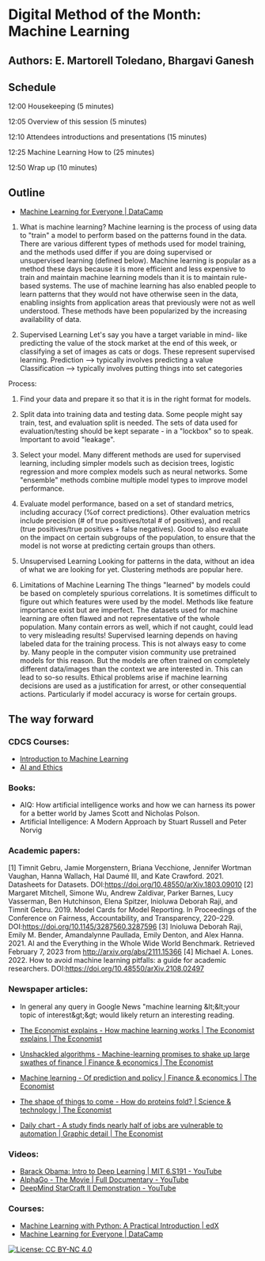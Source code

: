 # Digital Method of the Month: Machine Learning


## Authors: E. Martorell Toledano, Bhargavi Ganesh

## Schedule

12:00 Housekeeping (5 minutes)

12:05 Overview of this session (5 minutes)

12:10 Attendees introductions and presentations (15 minutes)

12:25 Machine Learning How to (25 minutes)

12:50 Wrap up (10 minutes)

## Outline

- [Machine Learning for Everyone | DataCamp](https://learn.datacamp.com/courses/introduction-to-machine-learning-with-r)

1. What is machine learning?
Machine learning is the process of using data to "train" a model to perform based on the patterns found in the data. There are various different types of methods used for model training, and the methods used differ if you are doing supervised or unsupervised learning (defined below). Machine learning is popular as a method these days because it is more efficient and less expensive to train and maintain machine learning models than it is to maintain rule-based systems. The use of machine learning has also enabled people to learn patterns that they would not have otherwise seen in the data, enabling insights from application areas that previously were not as well understood. These methods have been popularized by the increasing availability of data.

2. Supervised Learning
Let's say you have a target variable in mind- like predicting the value of the stock market at the end of this week, or classifying a set of images as cats or dogs. These represent supervised learning. 
Prediction --> typically involves predicting a value
Classification --> typically involves putting things into set categories

Process:

1. Find your data and prepare it so that it is in the right format for models.
2. Split data into training data and testing data. Some people might say train, test, and evaluation split is needed. The sets of data used for evaluation/testing should be kept separate - in a "lockbox" so to speak. Important to avoid "leakage".
3. Select your model. Many different methods are used for supervised learning, including simpler models such as     decision trees, logistic regression and more complex models such as neural networks. Some "ensemble" methods combine multiple model types to improve model performance.
4. Evaluate model performance, based on a set of standard metrics, including accuracy (%of correct predictions). Other evaluation metrics include precision (# of true positives/total # of positives), and recall (true positives/true positives + false negatives). Good to also evaluate on the impact on certain subgroups of the population, to ensure that the model is not worse at predicting certain groups than others.

6. Unsupervised Learning
Looking for patterns in the data, without an idea of what we are looking for yet. Clustering methods are popular here.

7. Limitations of Machine Learning
The things "learned" by models could be based on completely spurious correlations. It is sometimes difficult to figure out which features were used by the model. Methods like feature importance exist but are imperfect.
The datasets used for machine learning are often flawed and not representative of the whole population. Many contain errors as well, which if not caught, could lead to very misleading results!
Supervised learning depends on having labeled data for the training process. This is not always easy to come by. Many people in the computer vision community use pretrained models for this reason. But the models are often trained on completely different data/images than the context we are interested in. This can lead to so-so results.
Ethical problems arise if machine learning decisions are used as a justification for arrest, or other consequential actions. Particularly if model accuracy is worse for certain groups.

## The way forward 

### CDCS Courses:
- [Introduction to Machine Learning](https://www.cdcs.ed.ac.uk/events/intro-to-machine-learning)
- [AI and Ethics](https://www.cdcs.ed.ac.uk/events/ai-ethics)


### Books:

- AIQ: How artificial intelligence works and how we can harness its power for a better world by James Scott and Nicholas Polson.
- Artificial Intelligence: A Modern Approach by Stuart Russell and Peter Norvig

### Academic papers:
[1] Timnit Gebru, Jamie Morgenstern, Briana Vecchione, Jennifer Wortman Vaughan, Hanna Wallach, Hal Daumé III, and Kate Crawford. 2021. Datasheets for Datasets. DOI:https://doi.org/10.48550/arXiv.1803.09010
[2] Margaret Mitchell, Simone Wu, Andrew Zaldivar, Parker Barnes, Lucy Vasserman, Ben Hutchinson, Elena Spitzer, Inioluwa Deborah Raji, and Timnit Gebru. 2019. Model Cards for Model Reporting. In Proceedings of the Conference on Fairness, Accountability, and Transparency, 220–229. DOI:https://doi.org/10.1145/3287560.3287596
[3] Inioluwa Deborah Raji, Emily M. Bender, Amandalynne Paullada, Emily Denton, and Alex Hanna. 2021. AI and the Everything in the Whole Wide World Benchmark. Retrieved February 7, 2023 from http://arxiv.org/abs/2111.15366
[4] Michael A. Lones. 2022. How to avoid machine learning pitfalls: a guide for academic researchers. DOI:https://doi.org/10.48550/arXiv.2108.02497

### Newspaper articles:

- In general any query in Google News &quot;machine learning \&lt;\&lt;your topic of interest\&gt;\&gt; would likely return an interesting reading.

- [The Economist explains - How machine learning works | The Economist explains | The Economist](https://www.economist.com/the-economist-explains/2015/05/13/how-machine-learning-works)
- [Unshackled algorithms - Machine-learning promises to shake up large swathes of finance | Finance &amp; economics | The Economist](https://www.economist.com/finance-and-economics/2017/05/25/machine-learning-promises-to-shake-up-large-swathes-of-finance)
- [Machine learning - Of prediction and policy | Finance &amp; economics | The Economist](https://www.economist.com/finance-and-economics/2016/08/20/of-prediction-and-policy)
- [The shape of things to come - How do proteins fold? | Science &amp; technology | The Economist](https://www.economist.com/science-and-technology/2020/11/30/how-do-proteins-fold)
- [Daily chart - A study finds nearly half of jobs are vulnerable to automation | Graphic detail | The Economist](https://www.economist.com/graphic-detail/2018/04/24/a-study-finds-nearly-half-of-jobs-are-vulnerable-to-automation)

### Videos:

- [Barack Obama: Intro to Deep Learning | MIT 6.S191 - YouTube](https://www.youtube.com/watch?v=l82PxsKHxYc)
- [AlphaGo - The Movie | Full Documentary - YouTube](https://www.youtube.com/watch?v=WXuK6gekU1Y)
- [DeepMind StarCraft II Demonstration - YouTube](https://www.youtube.com/watch?v=cUTMhmVh1qs)

### Courses:

- [Machine Learning with Python: A Practical Introduction | edX](https://www.edx.org/course/machine-learning-with-python-a-practical-introduct)
- [Machine Learning for Everyone | DataCamp](https://learn.datacamp.com/courses/introduction-to-machine-learning-with-r)


[![License: CC BY-NC 4.0](https://licensebuttons.net/l/by-nc/4.0/80x15.png)](https://creativecommons.org/licenses/by-nc/4.0/)

